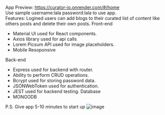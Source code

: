 App Preview: https://curator-io.onrender.com/#/home  
Use sample username:lala password:lala to use app.  
Features:  Logined users can add blogs to their curated list of content like others posts and delete their own posts. 
Front-end  
  - Material UI used for React components.  
  - Axios library used for api calls
  - Lorem Picsum API used for image placeholders.  
  - Mobile Resoponsive  
  
Back-end  
  - Express used for backend with router.
  - Ability to perform CRUD operations.
  - Bcrypt used for storing password data.
  - JSONWebToken used for authentication.
  - JEST used for backend testing. 
Database
  - MONGODB

P.S.
Give app 5-10 minutes to start up 
![image](https://user-images.githubusercontent.com/98118185/215561360-bfc08938-3bb8-45fb-afca-87a4cbecadf7.png)
